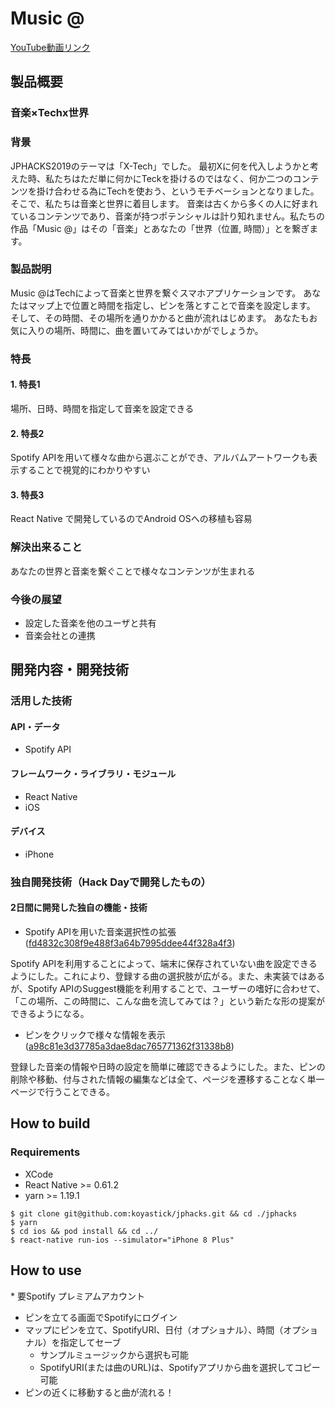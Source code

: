 # Music @
[YouTube動画リンク](https://youtu.be/OEYtXuxBD4c)
## 製品概要
### 音楽×Techx世界

### 背景
JPHACKS2019のテーマは「X-Tech」でした。
最初Xに何を代入しようかと考えた時、私たちはただ単に何かにTeckを掛けるのではなく、何か二つのコンテンツを掛け合わせる為にTechを使おう、というモチベーションとなりました。
そこで、私たちは音楽と世界に着目します。
音楽は古くから多くの人に好まれているコンテンツであり、音楽が持つポテンシャルは計り知れません。私たちの作品「Music @」はその「音楽」とあなたの「世界（位置, 時間）」とを繋ぎます。

### 製品説明
Music @はTechによって音楽と世界を繋ぐスマホアプリケーションです。
あなたはマップ上で位置と時間を指定し、ピンを落とすことで音楽を設定します。
そして、その時間、その場所を通りかかると曲が流れはじめます。
あなたもお気に入りの場所、時間に、曲を置いてみてはいかがでしょうか。

### 特長

#### 1. 特長1
場所、日時、時間を指定して音楽を設定できる
#### 2. 特長2
Spotify APIを用いて様々な曲から選ぶことができ、アルバムアートワークも表示することで視覚的にわかりやすい
#### 3. 特長3
React Native で開発しているのでAndroid OSへの移植も容易

### 解決出来ること
あなたの世界と音楽を繋ぐことで様々なコンテンツが生まれる

### 今後の展望
* 設定した音楽を他のユーザと共有
* 音楽会社との連携

## 開発内容・開発技術
### 活用した技術
#### API・データ
* Spotify API

#### フレームワーク・ライブラリ・モジュール
* React Native
* iOS

#### デバイス
* iPhone

### 独自開発技術（Hack Dayで開発したもの）
#### 2日間に開発した独自の機能・技術
* Spotify APIを用いた音楽選択性の拡張 ([fd4832c308f9e488f3a64b7995ddee44f328a4f3](https://github.com/jphacks/SD_1905/commit/fd4832c308f9e488f3a64b7995ddee44f328a4f3))

Spotify APIを利用することによって、端末に保存されていない曲を設定できるようにした。これにより、登録する曲の選択肢が広がる。また、未実装ではあるが、Spotify APIのSuggest機能を利用することで、ユーザーの嗜好に合わせて、「この場所、この時間に、こんな曲を流してみては？」という新たな形の提案ができるようになる。

* ピンをクリックで様々な情報を表示 ([a98c81e3d37785a3dae8dac765771362f31338b8](https://github.com/jphacks/SD_1905/commit/a98c81e3d37785a3dae8dac765771362f31338b8))

登録した音楽の情報や日時の設定を簡単に確認できるようにした。また、ピンの削除や移動、付与された情報の編集などは全て、ページを遷移することなく単一ページで行うことできる。

## How to build

### Requirements

* XCode
* React Native >= 0.61.2
* yarn >= 1.19.1

```
$ git clone git@github.com:koyastick/jphacks.git && cd ./jphacks
$ yarn
$ cd ios && pod install && cd ../
$ react-native run-ios --simulator="iPhone 8 Plus"
```

## How to use

\* 要Spotify プレミアムアカウント

* ピンを立てる画面でSpotifyにログイン
* マップにピンを立て、SpotifyURI、日付（オプショナル）、時間（オプショナル）を指定してセーブ
  * サンプルミュージックから選択も可能
  * SpotifyURI(または曲のURL)は、Spotifyアプリから曲を選択してコピー可能
* ピンの近くに移動すると曲が流れる！

